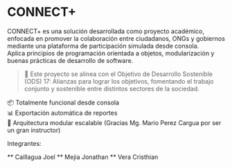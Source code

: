 # CONNECT+

CONNECT+ es una solución desarrollada como proyecto académico, enfocada en promover la colaboración entre ciudadanos, ONGs y gobiernos mediante una plataforma de participación simulada desde consola.  
Aplica principios de programación orientada a objetos, modularización y buenas prácticas de desarrollo de software.

> 🎯 Este proyecto se alinea con el Objetivo de Desarrollo Sostenible (ODS) 17: Alianzas para lograr los objetivos, fomentando el trabajo conjunto y sostenible entre distintos sectores de la sociedad.

📦 Totalmente funcional desde consola  
📊 Exportación automática de reportes  
🧩 Arquitectura modular escalable (Gracias Mg. Mario Perez Cargua por ser un gran instructor)


Integrantes:

** Caillagua Joel
** Mejia Jonathan
** Vera Cristhian
